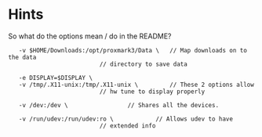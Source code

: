 # Hints

So what do the options mean / do in the README?

```
   -v $HOME/Downloads:/opt/proxmark3/Data \   // Map downloads on to the data 
					      // directory to save data
```

```
   -e DISPLAY=$DISPLAY \
   -v /tmp/.X11-unix:/tmp/.X11-unix \	      // These 2 options allow 
					      // hw tune to display properly
```

```
   -v /dev:/dev \			      // Shares all the devices.
```

```
   -v /run/udev:/run/udev:ro \		      // Allows udev to have 
					      // extended info

```
